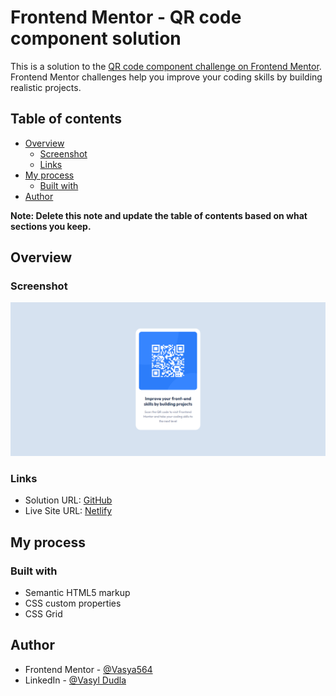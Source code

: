 # Frontend Mentor - QR code component solution

This is a solution to the [QR code component challenge on Frontend Mentor](https://www.frontendmentor.io/challenges/qr-code-component-iux_sIO_H). Frontend Mentor challenges help you improve your coding skills by building realistic projects. 

## Table of contents

- [Overview](#overview)
  - [Screenshot](#screenshot)
  - [Links](#links)
- [My process](#my-process)
  - [Built with](#built-with)
- [Author](#author)

**Note: Delete this note and update the table of contents based on what sections you keep.**

## Overview

### Screenshot

![](./screenshot.png)


### Links

- Solution URL: [GitHub](https://github.com/Vasya564/qr-code-component)
- Live Site URL: [Netlify](https://your-live-site-url.com)

## My process

### Built with

- Semantic HTML5 markup
- CSS custom properties
- CSS Grid

## Author

- Frontend Mentor - [@Vasya564](https://www.frontendmentor.io/profile/Vasya564)
- LinkedIn - [@Vasyl Dudla](https://www.linkedin.com/in/vasyl-dudla-472b651a7/)
